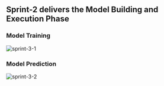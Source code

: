 
## Sprint-2 delivers the Model Building and Execution Phase

### Model Training
![sprint-3-1](https://user-images.githubusercontent.com/65464535/201488129-dc741b42-d9af-4942-9315-bcff7e4b1332.png)

### Model Prediction
![sprint-3-2](https://user-images.githubusercontent.com/65464535/201488131-50dfa3ee-2cb0-4cbe-9edd-3fc0e4e94524.png)

